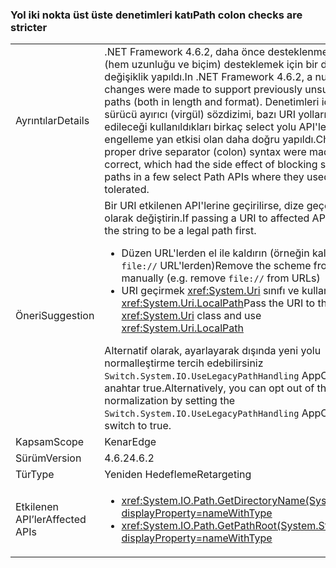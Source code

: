### <a name="path-colon-checks-are-stricter"></a><span data-ttu-id="4cd38-101">Yol iki nokta üst üste denetimleri katı</span><span class="sxs-lookup"><span data-stu-id="4cd38-101">Path colon checks are stricter</span></span>

|   |   |
|---|---|
|<span data-ttu-id="4cd38-102">Ayrıntılar</span><span class="sxs-lookup"><span data-stu-id="4cd38-102">Details</span></span>|<span data-ttu-id="4cd38-103">.NET Framework 4.6.2, daha önce desteklenmeyen yolları (hem uzunluğu ve biçim) desteklemek için bir dizi değişiklik yapıldı.</span><span class="sxs-lookup"><span data-stu-id="4cd38-103">In .NET Framework 4.6.2, a number of changes were made to support previously unsupported paths (both in length and format).</span></span> <span data-ttu-id="4cd38-104">Denetimleri için uygun sürücü ayırıcı (virgül) sözdizimi, bazı URI yolları kabul edileceği kullanıldıkları birkaç select yolu API'lerde engelleme yan etkisi olan daha doğru yapıldı.</span><span class="sxs-lookup"><span data-stu-id="4cd38-104">Checks for proper drive separator (colon) syntax were made more correct, which had the side effect of blocking some URI paths in a few select Path APIs where they used to be tolerated.</span></span>|
|<span data-ttu-id="4cd38-105">Öneri</span><span class="sxs-lookup"><span data-stu-id="4cd38-105">Suggestion</span></span>|<span data-ttu-id="4cd38-106">Bir URI etkilenen API'lerine geçirilirse, dize geçerli bir yol ilk olarak değiştirin.</span><span class="sxs-lookup"><span data-stu-id="4cd38-106">If passing a URI to affected APIs, modify the string to be a legal path first.</span></span><ul><li><span data-ttu-id="4cd38-107">Düzen URL'lerden el ile kaldırın (örneğin kaldırmak <code>file://</code> URL'lerden)</span><span class="sxs-lookup"><span data-stu-id="4cd38-107">Remove the scheme from URLs manually (e.g. remove <code>file://</code> from URLs)</span></span></li><li><span data-ttu-id="4cd38-108">URI geçirmek <xref:System.Uri> sınıfı ve kullanın <xref:System.Uri.LocalPath></span><span class="sxs-lookup"><span data-stu-id="4cd38-108">Pass the URI to the <xref:System.Uri> class and use <xref:System.Uri.LocalPath></span></span></li></ul><span data-ttu-id="4cd38-109">Alternatif olarak, ayarlayarak dışında yeni yolu normalleştirme tercih edebilirsiniz <code>Switch.System.IO.UseLegacyPathHandling</code> AppContext anahtar true.</span><span class="sxs-lookup"><span data-stu-id="4cd38-109">Alternatively, you can opt out of the new path normalization by setting the <code>Switch.System.IO.UseLegacyPathHandling</code> AppContext switch to true.</span></span>|
|<span data-ttu-id="4cd38-110">Kapsam</span><span class="sxs-lookup"><span data-stu-id="4cd38-110">Scope</span></span>|<span data-ttu-id="4cd38-111">Kenar</span><span class="sxs-lookup"><span data-stu-id="4cd38-111">Edge</span></span>|
|<span data-ttu-id="4cd38-112">Sürüm</span><span class="sxs-lookup"><span data-stu-id="4cd38-112">Version</span></span>|<span data-ttu-id="4cd38-113">4.6.2</span><span class="sxs-lookup"><span data-stu-id="4cd38-113">4.6.2</span></span>|
|<span data-ttu-id="4cd38-114">Tür</span><span class="sxs-lookup"><span data-stu-id="4cd38-114">Type</span></span>|<span data-ttu-id="4cd38-115">Yeniden Hedefleme</span><span class="sxs-lookup"><span data-stu-id="4cd38-115">Retargeting</span></span>|
|<span data-ttu-id="4cd38-116">Etkilenen API’ler</span><span class="sxs-lookup"><span data-stu-id="4cd38-116">Affected APIs</span></span>|<ul><li><xref:System.IO.Path.GetDirectoryName(System.String)?displayProperty=nameWithType></li><li><xref:System.IO.Path.GetPathRoot(System.String)?displayProperty=nameWithType></li></ul>|

